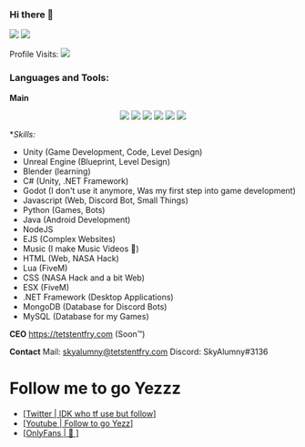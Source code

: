 ### Hi there 👋

 

![](https://github-readme-stats.vercel.app/api?username=skyalumny&show_icons=true&include_all_commits=true&theme=dark)
![](https://github-readme-stats.vercel.app/api/top-langs/?username=skyalumny&layout=default&theme=dark)

Profile Visits:
![](https://profile-counter.glitch.me/skyalumny/count.svg)

### Languages and Tools:

**Main**
<p align='center'>
  <img src="https://img.shields.io/badge/c++%20-%2300599C.svg?&style=for-the-badge&logo=c%2B%2B&ogoColor=white"/>
  <img src="https://img.shields.io/badge/csharp%20-896cd0.svg?&style=for-the-badge&logo=c%2B%2B&ogoColor=white"/>
  <img src="https://img.shields.io/badge/python%20-%2314354C.svg?&style=for-the-badge&logo=python&logoColor=white"/> 
  <img src="https://img.shields.io/badge/node.js%20-%2343853D.svg?&style=for-the-badge&logo=node.js&logoColor=white"/>
  <img src="https://img.shields.io/badge/javascript%20-%23323330.svg?&style=for-the-badge&logo=javascript&logoColor=%23F7DF1E"/> 
  <img src="https://img.shields.io/badge/html%20-%23E34F26.svg?&style=for-the-badge&logo=html5&logoColor=white"/>
 
 **Skills:*
 
 - Unity (Game Development, Code, Level Design)
 - Unreal Engine (Blueprint, Level Design)
 - Blender (learning)
 - C# (Unity, .NET Framework)
 - Godot (I don't use it anymore, Was my first step into game development)
 - Javascript (Web, Discord Bot, Small Things)
 - Python (Games, Bots)
 - Java (Android Development)
 - NodeJS
 - EJS (Complex Websites)
 - Music (I make Music Videos 👀)
 - HTML (Web, NASA Hack)
 - Lua (FiveM)
 - CSS (NASA Hack and a bit Web)
 - ESX (FiveM)
 - .NET Framework (Desktop Applications)
 - MongoDB (Database for Discord Bots)
 - MySQL (Database for my Games)
 
**CEO**
https://tetstentfry.com (Soon:tm:)
 
 **Contact**
Mail: skyalumny@tetstentfry.com
Discord: SkyAlumny#3136
 
# Follow me to go Yezzz
 
 - [[Twitter | IDK who tf use  but follow]](https://twitter.com/SkyAlumny)
 - [[Youtube | Follow to go Yezz]](https://www.youtube.com/channel/UCLz7YVDJ-u0p6ldm_-Apdjw)
 - [[OnlyFans | 👀 ]](https://www.youtube.com/watch?v=a3Z7zEc7AXQ)
